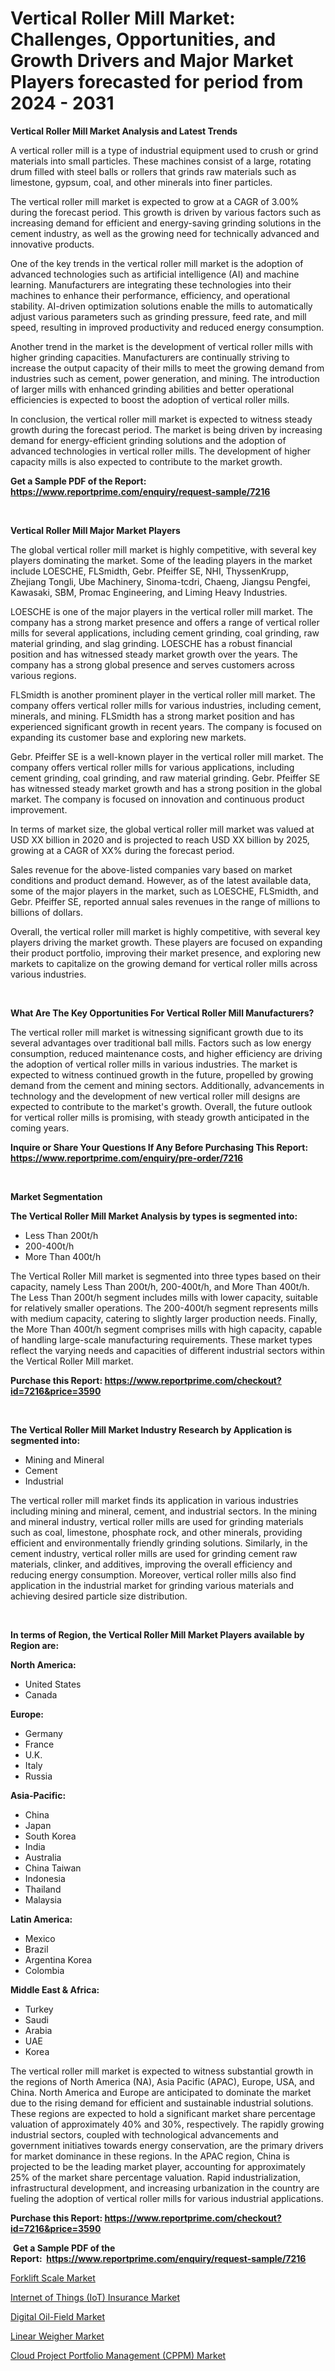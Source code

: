 <p><h1>Vertical Roller Mill Market: Challenges, Opportunities, and Growth Drivers and Major Market Players forecasted for period from 2024 - 2031</h1></p><p><strong>Vertical Roller Mill Market Analysis and Latest Trends</strong></p>
<p><p>A vertical roller mill is a type of industrial equipment used to crush or grind materials into small particles. These machines consist of a large, rotating drum filled with steel balls or rollers that grinds raw materials such as limestone, gypsum, coal, and other minerals into finer particles.</p><p>The vertical roller mill market is expected to grow at a CAGR of 3.00% during the forecast period. This growth is driven by various factors such as increasing demand for efficient and energy-saving grinding solutions in the cement industry, as well as the growing need for technically advanced and innovative products.</p><p>One of the key trends in the vertical roller mill market is the adoption of advanced technologies such as artificial intelligence (AI) and machine learning. Manufacturers are integrating these technologies into their machines to enhance their performance, efficiency, and operational stability. AI-driven optimization solutions enable the mills to automatically adjust various parameters such as grinding pressure, feed rate, and mill speed, resulting in improved productivity and reduced energy consumption.</p><p>Another trend in the market is the development of vertical roller mills with higher grinding capacities. Manufacturers are continually striving to increase the output capacity of their mills to meet the growing demand from industries such as cement, power generation, and mining. The introduction of larger mills with enhanced grinding abilities and better operational efficiencies is expected to boost the adoption of vertical roller mills.</p><p>In conclusion, the vertical roller mill market is expected to witness steady growth during the forecast period. The market is being driven by increasing demand for energy-efficient grinding solutions and the adoption of advanced technologies in vertical roller mills. The development of higher capacity mills is also expected to contribute to the market growth.</p></p>
<p><strong>Get a Sample PDF of the Report:&nbsp; <a href="https://www.reportprime.com/enquiry/request-sample/7216">https://www.reportprime.com/enquiry/request-sample/7216</a></strong></p>
<p>&nbsp;</p>
<p><strong>Vertical Roller Mill Major Market Players</strong></p>
<p><p>The global vertical roller mill market is highly competitive, with several key players dominating the market. Some of the leading players in the market include LOESCHE, FLSmidth, Gebr. Pfeiffer SE, NHI, ThyssenKrupp, Zhejiang Tongli, Ube Machinery, Sinoma-tcdri, Chaeng, Jiangsu Pengfei, Kawasaki, SBM, Promac Engineering, and Liming Heavy Industries.</p><p>LOESCHE is one of the major players in the vertical roller mill market. The company has a strong market presence and offers a range of vertical roller mills for several applications, including cement grinding, coal grinding, raw material grinding, and slag grinding. LOESCHE has a robust financial position and has witnessed steady market growth over the years. The company has a strong global presence and serves customers across various regions.</p><p>FLSmidth is another prominent player in the vertical roller mill market. The company offers vertical roller mills for various industries, including cement, minerals, and mining. FLSmidth has a strong market position and has experienced significant growth in recent years. The company is focused on expanding its customer base and exploring new markets.</p><p>Gebr. Pfeiffer SE is a well-known player in the vertical roller mill market. The company offers vertical roller mills for various applications, including cement grinding, coal grinding, and raw material grinding. Gebr. Pfeiffer SE has witnessed steady market growth and has a strong position in the global market. The company is focused on innovation and continuous product improvement.</p><p>In terms of market size, the global vertical roller mill market was valued at USD XX billion in 2020 and is projected to reach USD XX billion by 2025, growing at a CAGR of XX% during the forecast period.</p><p>Sales revenue for the above-listed companies vary based on market conditions and product demand. However, as of the latest available data, some of the major players in the market, such as LOESCHE, FLSmidth, and Gebr. Pfeiffer SE, reported annual sales revenues in the range of millions to billions of dollars.</p><p>Overall, the vertical roller mill market is highly competitive, with several key players driving the market growth. These players are focused on expanding their product portfolio, improving their market presence, and exploring new markets to capitalize on the growing demand for vertical roller mills across various industries.</p></p>
<p>&nbsp;</p>
<p><strong>What Are The Key Opportunities For Vertical Roller Mill Manufacturers?</strong></p>
<p><p>The vertical roller mill market is witnessing significant growth due to its several advantages over traditional ball mills. Factors such as low energy consumption, reduced maintenance costs, and higher efficiency are driving the adoption of vertical roller mills in various industries. The market is expected to witness continued growth in the future, propelled by growing demand from the cement and mining sectors. Additionally, advancements in technology and the development of new vertical roller mill designs are expected to contribute to the market's growth. Overall, the future outlook for vertical roller mills is promising, with steady growth anticipated in the coming years.</p></p>
<p><strong>Inquire or Share Your Questions If Any Before Purchasing This Report: <a href="https://www.reportprime.com/enquiry/pre-order/7216">https://www.reportprime.com/enquiry/pre-order/7216</a></strong></p>
<p>&nbsp;</p>
<p><strong>Market Segmentation</strong></p>
<p><strong>The Vertical Roller Mill Market Analysis by types is segmented into:</strong></p>
<p><ul><li>Less Than 200t/h</li><li>200-400t/h</li><li>More Than 400t/h</li></ul></p>
<p><p>The Vertical Roller Mill market is segmented into three types based on their capacity, namely Less Than 200t/h, 200-400t/h, and More Than 400t/h. The Less Than 200t/h segment includes mills with lower capacity, suitable for relatively smaller operations. The 200-400t/h segment represents mills with medium capacity, catering to slightly larger production needs. Finally, the More Than 400t/h segment comprises mills with high capacity, capable of handling large-scale manufacturing requirements. These market types reflect the varying needs and capacities of different industrial sectors within the Vertical Roller Mill market.</p></p>
<p><strong>Purchase this Report:&nbsp;<a href="https://www.reportprime.com/checkout?id=7216&price=3590">https://www.reportprime.com/checkout?id=7216&price=3590</a></strong></p>
<p>&nbsp;</p>
<p><strong>The Vertical Roller Mill Market Industry Research by Application is segmented into:</strong></p>
<p><ul><li>Mining and Mineral</li><li>Cement</li><li>Industrial</li></ul></p>
<p><p>The vertical roller mill market finds its application in various industries including mining and mineral, cement, and industrial sectors. In the mining and mineral industry, vertical roller mills are used for grinding materials such as coal, limestone, phosphate rock, and other minerals, providing efficient and environmentally friendly grinding solutions. Similarly, in the cement industry, vertical roller mills are used for grinding cement raw materials, clinker, and additives, improving the overall efficiency and reducing energy consumption. Moreover, vertical roller mills also find application in the industrial market for grinding various materials and achieving desired particle size distribution.</p></p>
<p>&nbsp;</p>
<p><strong>In terms of Region, the Vertical Roller Mill Market Players available by Region are:</strong></p>
<p>
    <p> <strong> North America: </strong>
        <ul>
            <li>United States</li>
            <li>Canada</li>
        </ul>
        </p> 
    <p> <strong> Europe: </strong>
        <ul>
            <li>Germany</li>
            <li>France</li>
            <li>U.K.</li>
            <li>Italy</li>
            <li>Russia</li>
        </ul>
        </p> 
    <p> <strong> Asia-Pacific: </strong>
        <ul>
            <li>China</li>
            <li>Japan</li>
            <li>South Korea</li>
            <li>India</li>
            <li>Australia</li>
            <li>China Taiwan</li>
            <li>Indonesia</li>
            <li>Thailand</li>
            <li>Malaysia</li>
        </ul>
        </p> 
    <p> <strong> Latin America: </strong>
        <ul>
            <li>Mexico</li>
            <li>Brazil</li>
            <li>Argentina Korea</li>
            <li>Colombia</li>
        </ul>
        </p> 
    <p> <strong> Middle East & Africa: </strong>
        <ul>
            <li>Turkey</li>
            <li>Saudi</li>
            <li>Arabia</li>
            <li>UAE</li>
            <li>Korea</li>
        </ul>
    </p>
    </p>
<p><p>The vertical roller mill market is expected to witness substantial growth in the regions of North America (NA), Asia Pacific (APAC), Europe, USA, and China. North America and Europe are anticipated to dominate the market due to the rising demand for efficient and sustainable industrial solutions. These regions are expected to hold a significant market share percentage valuation of approximately 40% and 30%, respectively. The rapidly growing industrial sectors, coupled with technological advancements and government initiatives towards energy conservation, are the primary drivers for market dominance in these regions. In the APAC region, China is projected to be the leading market player, accounting for approximately 25% of the market share percentage valuation. Rapid industrialization, infrastructural development, and increasing urbanization in the country are fueling the adoption of vertical roller mills for various industrial applications.</p></p>
<p><strong>Purchase this Report: <a href="https://www.reportprime.com/checkout?id=7216&price=3590">https://www.reportprime.com/checkout?id=7216&price=3590</a></strong></p>
<p>&nbsp;<strong>Get a Sample PDF of the Report:&nbsp;&nbsp;<a href="https://www.reportprime.com/enquiry/request-sample/7216">https://www.reportprime.com/enquiry/request-sample/7216</a></strong></p>
<p><strong></strong></p>
<p><p><a href="https://github.com/amae102299/Market-Research-Report-List-2/blob/main/forklift-scale-market.md">Forklift Scale Market</a></p><p><a href="https://medium.com/@dioncollins8227/internet-of-things-iot-insurance-market-insight-market-trends-growth-forecasted-from-2023-to-008a7d5a3c95">Internet of Things (IoT) Insurance Market</a></p><p><a href="https://medium.com/@dioncollins8227/digital-oil-field-market-outlook-industry-overview-and-forecast-2023-to-2030-e844eec490ca">Digital Oil-Field Market</a></p><p><a href="https://github.com/prosalinda88/Market-Research-Report-List-2/blob/main/linear-weigher-market.md">Linear Weigher Market</a></p><p><a href="https://medium.com/@dioncollins8227/cloud-project-portfolio-management-cppm-market-report-reveals-the-latest-trends-and-growth-f0b851103d2f">Cloud Project Portfolio Management (CPPM) Market</a></p></p>